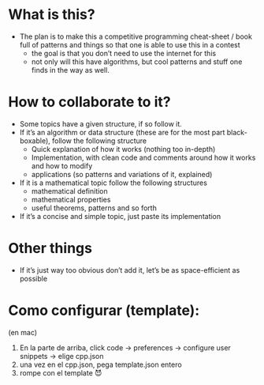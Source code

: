 # What is this?

- The plan is to make this a competitive programming cheat-sheet / book full of patterns and things so that one is able to use this in a contest
    - the goal is that you don’t need to use the internet for this
    - not only will this have algorithms, but cool patterns and stuff one finds in the way as well.

# How to collaborate to it?

- Some topics have a given structure, if so follow it.
- If it’s an algorithm or data structure (these are for the most part black-boxable), follow the following structure
    - Quick explanation of how it works (nothing too in-depth)
    - Implementation, with clean code and comments around how it works and how to modify
    - applications (so patterns and variations of it, explained)
- If it is a mathematical topic follow the following structures
    - mathematical definition
    - mathematical properties
    - useful theorems, patterns and so forth
- If it’s a concise and simple topic, just paste its implementation

# Other things
- If it’s just way too obvious don’t add it, let’s be as space-efficient as possible
# Como configurar (template):
(en mac)
1. En la parte de arriba, click code -> preferences -> configure user snippets -> elige cpp.json
2. una vez en el cpp.json, pega template.json entero
3. rompe con el template 😈
